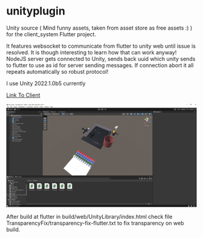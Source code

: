 # unityplugin

Unity source ( Mind funny assets, taken from asset store as free assets :) ) for the client_system Flutter project.

It features websocket to communicate from flutter to unity web until issue is resolved. It is though interesting to learn how that can work anyway!
NodeJS server gets connected to Unity, sends back uuid which unity sends to flutter to use as id for server sending messages.
If connection abort it all repeats automatically so robust protocol!

I use Unity 2022.1.0b5 currently

[Link To Client](https://github.com/jesseburstrom/proj/)


![Editor Image](unity.jpg?raw=true "Server Database")

After build at flutter in build/web/UnityLibrary/index.html check file TransparencyFix/transparency-fix-flutter.txt to fix transparency on web build.
